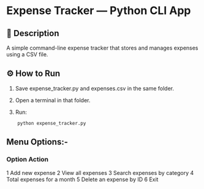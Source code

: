 # Expense Tracker — Python CLI App
## 🧩 Description

A simple command-line expense tracker that stores and manages expenses using a CSV file.

## ⚙️ How to Run

1. Save expense_tracker.py and expenses.csv in the same folder.

2. Open a terminal in that folder.

3. Run:

``` 
    python expense_tracker.py 
```

## Menu Options:-

### Option Action

1	Add new expense
2	View all expenses
3	Search expenses by category
4	Total expenses for a month
5	Delete an expense by ID
6	Exit